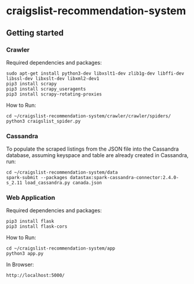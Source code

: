 # craigslist-recommendation-system

## Getting started

### Crawler ###

Required dependencies and packages:

```
sudo apt-get install python3-dev libxslt1-dev zlib1g-dev libffi-dev libssl-dev libxslt-dev libxml2-dev1
pip3 install scrapy
pip3 install scrapy_useragents
pip3 install scrapy-rotating-proxies
```
How to Run:

```
cd ~/craigslist-recommendation-system/crawler/crawler/spiders/
python3 craigslist_spider.py
```

### Cassandra ###

To populate the scraped listings from the JSON file into the Cassandra database, assuming keyspace and table are already created in Cassandra, run:

```
cd ~/craigslist-recommendation-system/data
spark-submit --packages datastax:spark-cassandra-connector:2.4.0-s_2.11 load_cassandra.py canada.json
```

### Web Application ###

Required dependencies and packages:

```
pip3 install flask
pip3 install flask-cors
```
How to Run:

```
cd ~/craigslist-recommendation-system/app
python3 app.py
```
In Browser:

```
http://localhost:5000/
```
